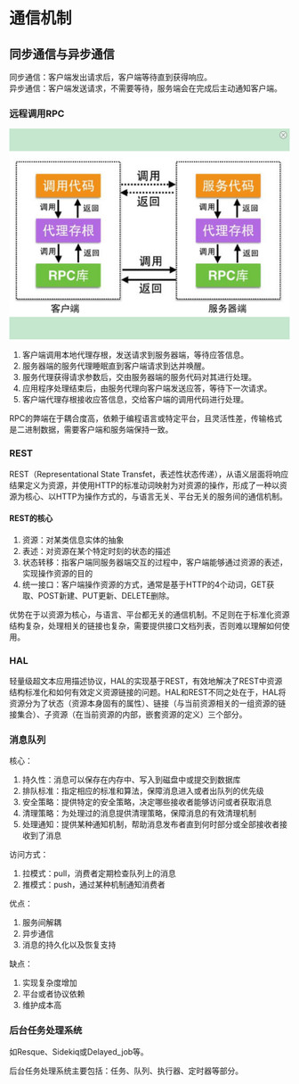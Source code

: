 # 通信机制
## 同步通信与异步通信
同步通信：客户端发出请求后，客户端等待直到获得响应。  
异步通信：客户端发送请求，不需要等待，服务端会在完成后主动通知客户端。
### 远程调用RPC
![](./communicate/rpc.png)

1. 客户端调用本地代理存根，发送请求到服务器端，等待应答信息。
2. 服务器端的服务代理睡眠直到客户端请求到达并唤醒。
3. 服务代理获得请求参数后，交由服务器端的服务代码对其进行处理。
4. 应用程序处理结束后，由服务代理向客户端发送应答，等待下一次请求。
5. 客户端代理存根接收应答信息，交给客户端的调用代码进行处理。

RPC的弊端在于耦合度高，依赖于编程语言或特定平台，且灵活性差，传输格式是二进制数据，需要客户端和服务端保持一致。
### REST
REST（Representational State Transfet，表述性状态传递），从语义层面将响应结果定义为资源，并使用HTTP的标准动词映射为对资源的操作，形成了一种以资源为核心、以HTTP为操作方式的，与语言无关、平台无关的服务间的通信机制。
#### REST的核心
1. 资源：对某类信息实体的抽象
2. 表述：对资源在某个特定时刻的状态的描述
3. 状态转移：指客户端同服务器端交互的过程中，客户端能够通过资源的表述，实现操作资源的目的
4. 统一接口：客户端操作资源的方式，通常是基于HTTP的4个动词，GET获取、POST新建、PUT更新、DELETE删除。

优势在于以资源为核心，与语言、平台都无关的通信机制。不足则在于标准化资源结构复杂，处理相关的链接也复杂，需要提供接口文档列表，否则难以理解如何使用。
### HAL
轻量级超文本应用描述协议，HAL的实现基于REST，有效地解决了REST中资源结构标准化和如何有效定义资源链接的问题。HAL和REST不同之处在于，HAL将资源分为了状态（资源本身固有的属性）、链接（与当前资源相关的一组资源的链接集合）、子资源（在当前资源的内部，嵌套资源的定义）三个部分。
### 消息队列
核心：  
1. 持久性：消息可以保存在内存中、写入到磁盘中或提交到数据库
2. 排队标准：指定相应的标准和算法，保障消息进入或者出队列的优先级
3. 安全策略：提供特定的安全策略，决定哪些接收者能够访问或者获取消息
4. 清理策略：为处理过的消息提供清理策略，保障消息的有效清理机制
5. 处理通知：提供某种通知机制，帮助消息发布者直到何时部分或全部接收者接收到了消息

访问方式：  
1. 拉模式：pull，消费者定期检查队列上的消息
2. 推模式：push，通过某种机制通知消费者

优点：  
1. 服务间解耦
2. 异步通信
3. 消息的持久化以及恢复支持

缺点：  
1. 实现复杂度增加
2. 平台或者协议依赖
3. 维护成本高

### 后台任务处理系统
如Resque、Sidekiq或Delayed_job等。

后台任务处理系统主要包括：任务、队列、执行器、定时器等部分。
